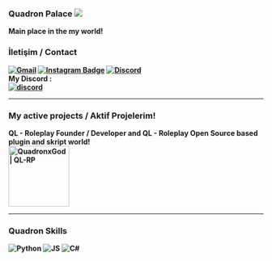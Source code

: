 ### Quadron Palace ![]([https://media.tenor.com/images/1c5c0af7ea171da6c37568d79b5f3da5/tenor.gif](https://www.google.com/url?sa=i&url=https%3A%2F%2Ftenor.com%2Fview%2Fflushed-kaboom-gif-22491722&psig=AOvVaw0r8pbqlavl2BQ6KeunthP9&ust=1664952037491000&source=images&cd=vfe&ved=0CAkQjRxqFwoTCPD2yen7xfoCFQAAAAAdAAAAABAD))
<strong> Main place in the my world!
### İletişim / Contact 
[![Gmail](https://img.shields.io/badge/-quadronxgod@gmail.com-c14438?style=flat-square&logo=Gmail&logoColor=white&link=mailto:quadronxgod@gmail.com)](mailto:quadronxgod@gmail.com)
[![Instagram Badge](https://img.shields.io/badge/-@quadronxgod-F44747?style=flat-square&labelColor=F44747&logo=instagram&logoColor=white&link=https://instagram.com/quadronxgod)](https://instagram.com/quadronxgod)
[![Discord](https://img.shields.io/discord/850026293537669150?label=QL-RP&logo=discord&style=social)](https://discord.gg/K3fQPXAcSu)
<br>
<strong> My Discord : <br>
[![discord](https://img.shields.io/static/v1?logo=discord&label=&message=discord&color=111&&style=flat-square)](https://discord.com/users/443120781342408707)
***


  
 ### My active projects / Aktif Projelerim!
 QL - Roleplay Founder / Developer and QL - Roleplay Open Source based plugin and skript world! <br>
 [<img class="left" alt="QuadronxGod | QL-RP" width="120px" src="https://cdn.discordapp.com/attachments/850026294015557673/851609423218475048/LOGO_1.png" />][ql-rp] 
  
  [ql-rp]: https://discord.gg/K3fQPXAcSu
  
  ***
  ### Quadron Skills
  ![Python](https://img.shields.io/badge/Python-14354C?style=for-the-badge&logo=python&logoColor=white)
  ![JS](https://img.shields.io/badge/JavaScript-F7DF1E?style=for-the-badge&logo=javascript&logoColor=black)
  ![C#](https://img.shields.io/badge/C%23-239120?style=for-the-badge&logo=c-sharp&logoColor=white)

  
